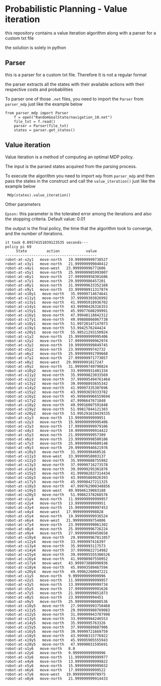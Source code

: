 # Probabilistic Planning - Value iteration
this repository contains a value iteration algorithm along with a parser for a custom txt file

the solution is solely in python


## Parser
this is a parser for a custom txt file. Therefore It is not a regular format

the parser extracts all the states with their available actions with their respective costs and probabilities

To parser one of those `.net` files, you need to import the `Parser`  from `parser_mdp` just like the example below
```
from parser_mdp import Parser
    f = open("RandomGoalState/navigation_10.net")
    file_txt = f.read()
    parser = Parser(file_txt)
    states = parser.get_states()
```


## Value iteration

Value iteration is a method of computing an optimal MDP policy.

The input is the parsed states acquired from the parsing process.

To execute the algorithm you need to import `mdp` from `parser_mdp` and then pass the states in the construct and call the `value_iteration()`
just like the example below

```
 Mdp(states).value_iteration()

```

Other parameters

`Epson:` this parameter is the tolerated error among the iterations and also the stopping criteria. Default value: 0.01

the output is the final policy, the time that the algorithm took to converge, and the number of iterations.


```
it took 0.09574151039123535 seconds---
policy pi 69
     State         action            value  
------------------------------------------
robot-at-x2y1   move-north   19.999999999738527
robot-at-x3y1   move-north   21.999999999040412
robot-at-x4y1   move-west   23.999999996771606
robot-at-x5y1   move-north   25.999999985993007
robot-at-x6y1   move-north   27.999999958301686
robot-at-x7y1   move-north   29.99999986457201
robot-at-x8y1   move-north   31.999999633352168
robot-at-x9y1   move-north   33.999998911317874
robot-at-x10y1   move-north   35.99999714674641
robot-at-x11y1   move-north   37.99999303026992
robot-at-x13y1   move-north   41.99995918936702
robot-at-x14y1   move-north   43.99990426316353
robot-at-x15y1   move-north   45.99977688299991
robot-at-x16y1   move-north   47.99948118842312
robot-at-x17y1   move-north   49.99888866067738
robot-at-x18y1   move-north   51.99720147147073
robot-at-x19y1   move-north   53.9942576244424
robot-at-x20y1   move-north   55.98521293150924
robot-at-x1y2   move-north   15.999999999995406
robot-at-x2y2   move-north   17.999999999962974
robot-at-x3y2   move-north   19.999999999849745
robot-at-x5y2   move-north   23.99999999742732
robot-at-x6y2   move-north   25.999999991709668
robot-at-x7y2   move-north   27.999999971773057
robot-at-x8y2   move-west   29.99999991817247
robot-at-x9y2   move-north   31.999999749790824
robot-at-x10y2   move-north   33.99999931401334
robot-at-x11y2   move-north   35.99999823033569
robot-at-x12y2   move-north   37.999995494761464
robot-at-x13y2   move-north   39.99998893655342
robot-at-x14y2   move-north   41.99997335307696
robot-at-x15y2   move-north   43.99993659333782
robot-at-x16y2   move-north   45.999849966559694
robot-at-x17y2   move-north   47.9996647671848
robot-at-x18y2   move-north   49.99916007591848
robot-at-x19y2   move-north   51.99817844121303
robot-at-x20y2   move-north   53.995291619439335
robot-at-x1y3   move-north   13.99999999999951
robot-at-x2y3   move-north   15.999999999995406
robot-at-x3y3   move-north   17.999999999979106
robot-at-x4y3   move-north   19.999999999914422
robot-at-x5y3   move-north   21.99999999957309
robot-at-x6y3   move-north   23.999999998500186
robot-at-x7y3   move-north   25.999999994609148
robot-at-x9y3   move-north   29.999999946621976
robot-at-x10y3   move-north   31.9999998460516
robot-at-x11y3   move-west   33.99999958003137
robot-at-x12y3   move-north   35.99999888755982
robot-at-x13y3   move-north   37.99999716273578
robot-at-x14y3   move-north   39.99999295381876
robot-at-x15y3   move-north   41.999982837314434
robot-at-x16y3   move-north   43.99995869026393
robot-at-x17y3   move-north   45.99990427211325
robot-at-x18y3   move-north   47.999762900348856
robot-at-x19y3   move-west   49.99946139083188
robot-at-x20y3   move-north   51.99862378268576
robot-at-x1y4   move-north   11.999999999999957
robot-at-x2y4   move-north   13.99999999999951
robot-at-x3y4   move-north   15.999999999997453
robot-at-x4y4   move-west   17.99999999998828
robot-at-x5y4   move-north   19.999999999936524
robot-at-x6y4   move-west   21.999999999754806
robot-at-x7y4   move-north   23.999999999061302
robot-at-x8y4   move-north   25.999999996726224
robot-at-x9y4   move-north   27.999999989458658
robot-at-x10y4   move-north   29.999999967811057
robot-at-x12y4   move-north   33.9999997416397
robot-at-x13y4   move-north   35.9999993117573
robot-at-x14y4   move-north   37.99999822714982
robot-at-x15y4   move-north   39.999995555306526
robot-at-x16y4   move-north   41.99998907550952
robot-at-x17y4   move-west   43.999973880990936
robot-at-x18y4   move-north   45.99993589467594
robot-at-x20y4   move-north   49.99962260047221
robot-at-x1y5   move-north   9.999999999999996
robot-at-x2y5   move-north   11.999999999999957
robot-at-x3y5   move-north   13.999999999999734
robot-at-x5y5   move-north   17.999999999991626
robot-at-x7y5   move-north   21.999999999851873
robot-at-x8y5   move-north   23.9999999994451
robot-at-x9y5   move-north   25.999999998080536
robot-at-x10y5   move-north   27.999999993750468
robot-at-x11y5   move-north   29.999999980769083
robot-at-x12y5   move-north   31.999999943707998
robot-at-x13y5   move-north   33.99999984246553
robot-at-x14y5   move-north   35.9999995763326
robot-at-x15y5   move-north   37.99999889887906
robot-at-x16y5   move-north   39.99999721669759
robot-at-x18y5   move-north   43.99998315776922
robot-at-x19y5   move-north   45.99995905555943
robot-at-x20y5   move-north   47.99990031595691
robot-at-x1y6   move-north   8.0
robot-at-x2y6   move-north   9.999999999999996
robot-at-x3y6   move-north   11.999999999999977
robot-at-x4y6   move-north   13.999999999999822
robot-at-x5y6   move-north   15.999999999999032
robot-at-x6y6   move-north   17.99999999999522
robot-at-x7y6   move-west   19.999999999978975
robot-at-x8y6   move-north   21.999999999914433
```


